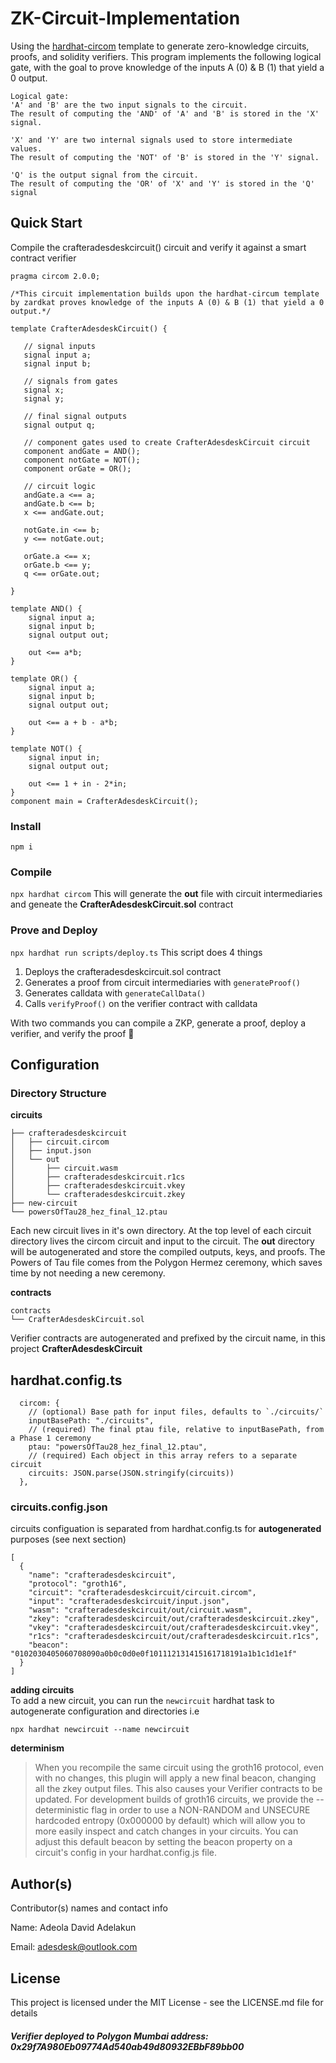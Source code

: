 # ZK-Circuit-Implementation

Using the [hardhat-circom](https://github.com/projectsophon/hardhat-circom) template to generate zero-knowledge circuits, proofs, and solidity verifiers. This program implements the following logical gate, with the goal to prove knowledge of the inputs A (0) & B (1) that yield a 0 output.
```
Logical gate:
'A' and 'B' are the two input signals to the circuit.
The result of computing the 'AND' of 'A' and 'B' is stored in the 'X' signal.

'X' and 'Y' are two internal signals used to store intermediate values.
The result of computing the 'NOT' of 'B' is stored in the 'Y' signal.

'Q' is the output signal from the circuit.
The result of computing the 'OR' of 'X' and 'Y' is stored in the 'Q' signal
```

## Quick Start
Compile the crafteradesdeskcircuit() circuit and verify it against a smart contract verifier

```
pragma circom 2.0.0;

/*This circuit implementation builds upon the hardhat-circum template by zardkat proves knowledge of the inputs A (0) & B (1) that yield a 0 output.*/  

template CrafterAdesdeskCircuit() {  
   
   // signal inputs
   signal input a;
   signal input b;

   // signals from gates
   signal x;
   signal y;

   // final signal outputs
   signal output q;

   // component gates used to create CrafterAdesdeskCircuit circuit  
   component andGate = AND();
   component notGate = NOT();
   component orGate = OR();

   // circuit logic
   andGate.a <== a;
   andGate.b <== b;
   x <== andGate.out;

   notGate.in <== b;
   y <== notGate.out;

   orGate.a <== x;
   orGate.b <== y;
   q <== orGate.out;

}

template AND() {
    signal input a;
    signal input b;
    signal output out;

    out <== a*b;
}

template OR() {
    signal input a;
    signal input b;
    signal output out;

    out <== a + b - a*b;
}

template NOT() {
    signal input in;
    signal output out;

    out <== 1 + in - 2*in;
}
component main = CrafterAdesdeskCircuit();
```
### Install
`npm i`

### Compile
`npx hardhat circom` 
This will generate the **out** file with circuit intermediaries and geneate the **CrafterAdesdeskCircuit.sol** contract

### Prove and Deploy
`npx hardhat run scripts/deploy.ts`
This script does 4 things  
1. Deploys the crafteradesdeskcircuit.sol contract
2. Generates a proof from circuit intermediaries with `generateProof()`
3. Generates calldata with `generateCallData()`
4. Calls `verifyProof()` on the verifier contract with calldata

With two commands you can compile a ZKP, generate a proof, deploy a verifier, and verify the proof 🎉

## Configuration
### Directory Structure
**circuits**
```
├── crafteradesdeskcircuit
│   ├── circuit.circom
│   ├── input.json
│   └── out
│       ├── circuit.wasm
│       ├── crafteradesdeskcircuit.r1cs
│       ├── crafteradesdeskcircuit.vkey
│       └── crafteradesdeskcircuit.zkey
├── new-circuit
└── powersOfTau28_hez_final_12.ptau
```
Each new circuit lives in it's own directory. At the top level of each circuit directory lives the circom circuit and input to the circuit.
The **out** directory will be autogenerated and store the compiled outputs, keys, and proofs. The Powers of Tau file comes from the Polygon Hermez ceremony, which saves time by not needing a new ceremony. 


**contracts**
```
contracts
└── CrafterAdesdeskCircuit.sol
```
Verifier contracts are autogenerated and prefixed by the circuit name, in this project **CrafterAdesdeskCircuit**

## hardhat.config.ts
```
  circom: {
    // (optional) Base path for input files, defaults to `./circuits/`
    inputBasePath: "./circuits",
    // (required) The final ptau file, relative to inputBasePath, from a Phase 1 ceremony
    ptau: "powersOfTau28_hez_final_12.ptau",
    // (required) Each object in this array refers to a separate circuit
    circuits: JSON.parse(JSON.stringify(circuits))
  },
```
### circuits.config.json
circuits configuation is separated from hardhat.config.ts for **autogenerated** purposes (see next section)
```
[
  {
    "name": "crafteradesdeskcircuit",
    "protocol": "groth16",
    "circuit": "crafteradesdeskcircuit/circuit.circom",
    "input": "crafteradesdeskcircuit/input.json",
    "wasm": "crafteradesdeskcircuit/out/circuit.wasm",
    "zkey": "crafteradesdeskcircuit/out/crafteradesdeskcircuit.zkey",
    "vkey": "crafteradesdeskcircuit/out/crafteradesdeskcircuit.vkey",
    "r1cs": "crafteradesdeskcircuit/out/crafteradesdeskcircuit.r1cs",
    "beacon": "0102030405060708090a0b0c0d0e0f101112131415161718191a1b1c1d1e1f"
  }
]
```

**adding circuits**   
To add a new circuit, you can run the `newcircuit` hardhat task to autogenerate configuration and directories i.e  
```
npx hardhat newcircuit --name newcircuit
```

**determinism**
> When you recompile the same circuit using the groth16 protocol, even with no changes, this plugin will apply a new final beacon, changing all the zkey output files. This also causes your Verifier contracts to be updated.
> For development builds of groth16 circuits, we provide the --deterministic flag in order to use a NON-RANDOM and UNSECURE hardcoded entropy (0x000000 by default) which will allow you to more easily inspect and catch changes in your circuits. You can adjust this default beacon by setting the beacon property on a circuit's config in your hardhat.config.js file.

## Author(s)

Contributor(s) names and contact info

Name: Adeola David Adelakun

Email: adesdesk@outlook.com

## License
This project is licensed under the MIT License - see the LICENSE.md file for details

##### Verifier deployed to Polygon Mumbai address: 0x29f7A980Eb09774Ad540ab49d80932EBbF89bb00
